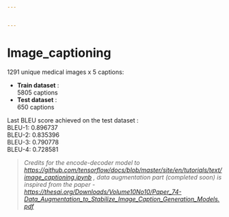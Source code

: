 ```yaml
---


---
```


<h1 id="image_captioning">Image_captioning</h1>
<p>1291 unique medical images x 5 captions:</p>
<ul>
<li><strong>Train dataset</strong> :<br>
5805 captions</li>
<li><strong>Test dataset</strong> :<br>
650 captions</li>
</ul>
<p>Last BLEU score achieved on the test dataset :<br>
BLEU-1: 0.896737<br>
BLEU-2: 0.835396<br>
BLEU-3: 0.790778<br>
BLEU-4: 0.728581</p>
<blockquote>
<p><em>Credits for the encode-decoder model to <a href="https://github.com/tensorflow/docs/blob/master/site/en/tutorials/text/image_captioning.ipynb">https://github.com/tensorflow/docs/blob/master/site/en/tutorials/text/image_captioning.ipynb</a> , data augmentation part (completed soon) is inspired from the paper - <a href="https://thesai.org/Downloads/Volume10No10/Paper_74-Data_Augmentation_to_Stabilize_Image_Caption_Generation_Models.pdf">https://thesai.org/Downloads/Volume10No10/Paper_74-Data_Augmentation_to_Stabilize_Image_Caption_Generation_Models.pdf</a></em></p>
</blockquote>


